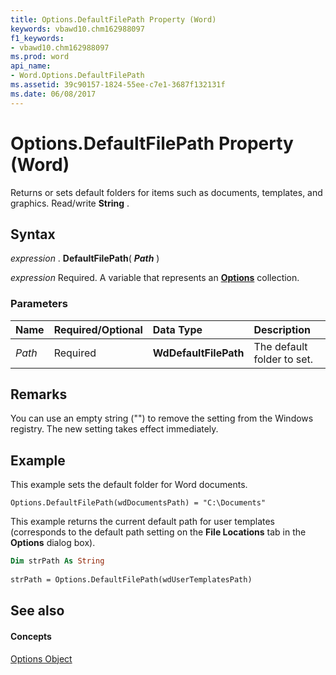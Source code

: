 ```yaml
---
title: Options.DefaultFilePath Property (Word)
keywords: vbawd10.chm162988097
f1_keywords:
- vbawd10.chm162988097
ms.prod: word
api_name:
- Word.Options.DefaultFilePath
ms.assetid: 39c90157-1824-55ee-c7e1-3687f132131f
ms.date: 06/08/2017
---
```



# Options.DefaultFilePath Property (Word)

Returns or sets default folders for items such as documents, templates, and graphics. Read/write **String** .


## Syntax

 _expression_ . **DefaultFilePath**( **_Path_** )

 _expression_ Required. A variable that represents an **[Options](options-object-word.md)** collection.


### Parameters



|**Name**|**Required/Optional**|**Data Type**|**Description**|
|:-----|:-----|:-----|:-----|
| _Path_|Required| **WdDefaultFilePath**|The default folder to set.|

## Remarks

 You can use an empty string ("") to remove the setting from the Windows registry. The new setting takes effect immediately.


## Example

This example sets the default folder for Word documents.


```
Options.DefaultFilePath(wdDocumentsPath) = "C:\Documents"
```

This example returns the current default path for user templates (corresponds to the default path setting on the **File Locations** tab in the **Options** dialog box).




```vb
Dim strPath As String 
 
strPath = Options.DefaultFilePath(wdUserTemplatesPath)
```


## See also


#### Concepts


[Options Object](options-object-word.md)

